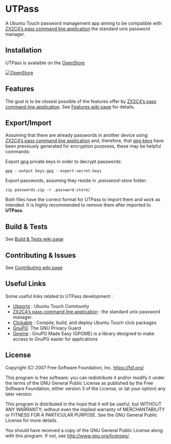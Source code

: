 # UTPass

A Ubuntu Touch password management app aiming to be compatible with [ZX2C4’s pass command line application](https://www.passwordstore.org/) the standard unix password manager.

## Installation

UTPass is avalaible on the [OpenStore](open-store.io)

[![OpenStore](https://open-store.io/badges/en_US.png)](https://open-store.io/app/utpass.qrouland)


## Features

The goal is to be closest possible of the features offer by [ZX2C4’s pass command line application](https://www.passwordstore.org/). 
See [Features wiki page](https://taiga.rdrive.ovh/project/utpass/wiki/contributing) for details.

## Export/Import

Assuming that there are already passwords in another device using [ZX2C4’s pass command line application](https://www.passwordstore.org/) and, therefore, that [gpg keys](https://gnupg.org/) have been previously generated for encryption purposes, these may be helpful commands:

Export gpg private keys in order to decrypt passwords:
```
gpg --output keys.gpg --export-secret-keys
```

Export passwords, assuming they reside in *.password-store* folder:
```
zip passwords.zip -r .password-store/
```

Both files have the correct format for UTPass to import them and work as intended. It is highly recommended to remove them after imported to **UTPass**.


## Build & Tests

See [Build & Tests wiki page](https://github.com/QRouland/UTPass/wiki/Build-&-Tests)

## Contributing & Issues

See [Contributing wiki page](https://github.com/QRouland/UTPass/wiki/Contributing)


## Useful Links

Some useful links related to UTPass development :
* [Ubports](https://ubports.com/) : Ubuntu Touch Community
* [ZX2C4’s pass command line application](https://www.passwordstore.org/) : the standard unix password manager.
* [Clickable](https://github.com/bhdouglass/clickable) : Compile, build, and deploy Ubuntu Touch click packages
* [GnuPG](https://gnupg.org/): The GNU Privacy Guard
* [Gpgme](https://www.gnupg.org/software/gpgme/index.html) : GnuPG Made Easy (GPGME) is a library designed to make access to GnuPG easier for applications


## License

Copyright (C) 2007 Free Software Foundation, Inc. <https://fsf.org/>

This program is free software: you can redistribute it and/or modify
it under the terms of the GNU General Public License as published by
the Free Software Foundation, either version 3 of the License, or
(at your option) any later version.

This program is distributed in the hope that it will be useful,
but WITHOUT ANY WARRANTY; without even the implied warranty of
MERCHANTABILITY or FITNESS FOR A PARTICULAR PURPOSE.  See the
GNU General Public License for more details.

You should have received a copy of the GNU General Public License
along with this program.  If not, see <http://www.gnu.org/licenses/>.
